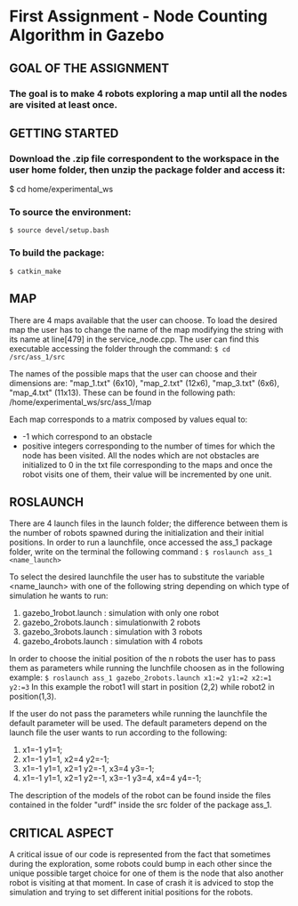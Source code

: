 # First Assignment - Node Counting Algorithm in Gazebo

## GOAL OF THE ASSIGNMENT
### The goal is to make 4 robots exploring a map until all the nodes are visited at least once.

## GETTING STARTED
### Download the .zip file correspondent to the workspace in the user home folder, then unzip the package folder and access it:
$ cd home/experimental_ws

### To source the environment:
`$ source devel/setup.bash`

### To build the package:
`$ catkin_make`

## MAP
There are 4 maps available that the user can choose. To load the desired map the user has to change the name of the map modifying the string with its name at line[479] in the service_node.cpp. The user can find this executable accessing the folder through the command:
`$ cd /src/ass_1/src`

The names of the possible maps that the user can choose and their dimensions are: "map_1.txt" (6x10), "map_2.txt" (12x6), "map_3.txt" (6x6), "map_4.txt" (11x13). These can be found in the following path: 
/home/experimental_ws/src/ass_1/map

Each map corresponds to a matrix composed by values equal to:
- -1 which correspond to an obstacle
- positive integers corresponding to the number of times for which the node has been visited. 
All the nodes which are not obstacles are initialized to 0 in the txt file corresponding to the maps and once the robot visits one of them, their value will be incremented by one unit.

## ROSLAUNCH
There are 4 launch files in the launch folder; the difference between them is the number of robots spawned during the initialization and their initial positions. In order to run a launchfile, once accessed the ass_1 package folder, write on the terminal the following command :
`$ roslaunch ass_1 <name_launch>`

To select the desired launchfile the user has to substitute the variable <name_launch> with one of the following string depending on which type of simulation he wants to run:
1) gazebo_1robot.launch : simulation with only one robot
2) gazebo_2robots.launch : simulationwith 2 robots
3) gazebo_3robots.launch : simulation with 3 robots
4) gazebo_4robots.launch : simulation with 4 robots

In order to choose the initial position of the n robots the user has to pass them as parameters while running the lunchfile choosen as in the following example:
`$ roslaunch ass_1 gazebo_2robots.launch x1:=2 y1:=2 x2:=1 y2:=3`
In this example the robot1 will start in position (2,2) while robot2 in position(1,3). 

If the user do not pass the parameters while running the launchfile the default parameter will be used.
The default parameters depend on the launch file the user wants to run according to the following:
1) x1=-1 y1=1;
2) x1=-1 y1=1, x2=4 y2=-1;
3) x1=-1 y1=1, x2=1 y2=-1, x3=4 y3=-1;
4) x1=-1 y1=1, x2=1 y2=-1, x3=-1 y3=4, x4=4 y4=-1;

The description of the models of the robot can be found inside the files contained in the folder "urdf" inside the src folder of the package ass_1.

## CRITICAL ASPECT
A critical issue of our code is represented from the fact that sometimes during the exploration, some robots could bump in each other since the unique possible target choice for one of them is the node that also another robot is visiting at that moment. In case of crash it is adviced to stop the simulation and trying to set different initial positions for the robots.

